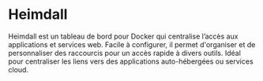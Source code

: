 # Heimdall
 Heimdall est un tableau de bord pour Docker qui centralise l’accès aux applications et services web. Facile à configurer, il permet d'organiser et de personnaliser des raccourcis pour un accès rapide à divers outils. Idéal pour centraliser les liens vers des applications auto-hébergées ou services cloud.
